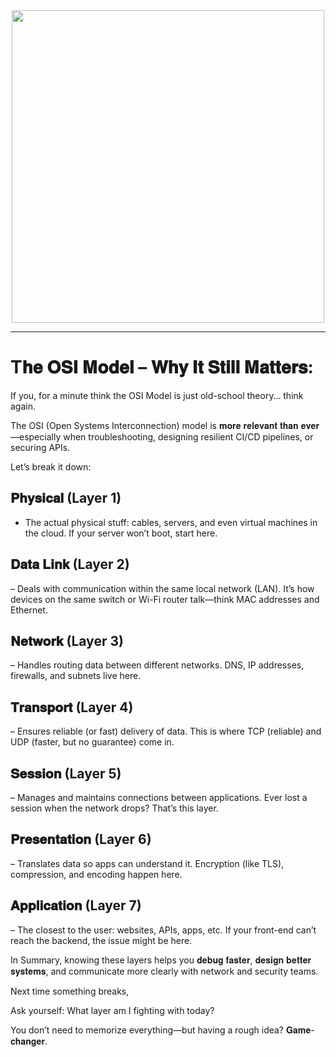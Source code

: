 <div align="center">
<img width="500" src="https://media.licdn.com/dms/image/v2/D4E22AQG_1SQbt191Uw/feedshare-shrink_2048_1536/B4EZbDuFuPGcAo-/0/1747040361941?e=1750291200&v=beta&t=fu9FqvB1M672_-gYjWqvxfciLulYHEfQ0wylIhqw9uM" />
</div>

---

# T𝐡𝐞 𝐎𝐒𝐈 𝐌𝐨𝐝𝐞𝐥 – 𝐖𝐡𝐲 𝐈𝐭 𝐒𝐭𝐢𝐥𝐥 𝐌𝐚𝐭𝐭𝐞𝐫𝐬:

If you, for a minute think the OSI Model is just old-school theory… think again.

The OSI (Open Systems Interconnection) model is 𝐦𝐨𝐫𝐞 𝐫𝐞𝐥𝐞𝐯𝐚𝐧𝐭 𝐭𝐡𝐚𝐧 𝐞𝐯𝐞𝐫—especially when troubleshooting, designing resilient CI/CD pipelines, or securing APIs.

Let’s break it down:

## 𝐏𝐡𝐲𝐬𝐢𝐜𝐚𝐥 (Layer 1)
- The actual physical stuff: cables, servers, and even virtual machines in the cloud. If your server won’t boot, start here. 

## 𝐃𝐚𝐭𝐚 𝐋𝐢𝐧𝐤 (Layer 2) 
– Deals with communication within the same local network (LAN). It’s how devices on the same switch or Wi-Fi router talk—think MAC addresses and Ethernet. 

## 𝐍𝐞𝐭𝐰𝐨𝐫𝐤 (Layer 3)
 –  Handles routing data between different networks. DNS, IP addresses, firewalls, and subnets live here. 

## 𝐓𝐫𝐚𝐧𝐬𝐩𝐨𝐫𝐭 (Layer 4) 
 –  Ensures reliable (or fast) delivery of data. This is where TCP (reliable) and UDP (faster, but no guarantee) come in. 

## 𝐒𝐞𝐬𝐬𝐢𝐨𝐧 (Layer 5)
 –  Manages and maintains connections between applications. Ever lost a session when the network drops? That’s this layer. 

## 𝐏𝐫𝐞𝐬𝐞𝐧𝐭𝐚𝐭𝐢𝐨𝐧 (Layer 6)
 –  Translates data so apps can understand it. Encryption (like TLS), compression, and encoding happen here. 

## 𝐀𝐩𝐩𝐥𝐢𝐜𝐚𝐭𝐢𝐨𝐧 (Layer 7)
 –  The closest to the user: websites, APIs, apps, etc. If your front-end can’t reach the backend, the issue might be here. 

In Summary, knowing these layers helps you 𝐝𝐞𝐛𝐮𝐠 𝐟𝐚𝐬𝐭𝐞𝐫, 𝐝𝐞𝐬𝐢𝐠𝐧 𝐛𝐞𝐭𝐭𝐞𝐫 𝐬𝐲𝐬𝐭𝐞𝐦𝐬, and communicate more clearly with network and security teams.

Next time something breaks, 

Ask yourself: What layer am I fighting with today?

You don’t need to memorize everything—but having a rough idea? 𝐆𝐚𝐦𝐞-𝐜𝐡𝐚𝐧𝐠𝐞𝐫. 
